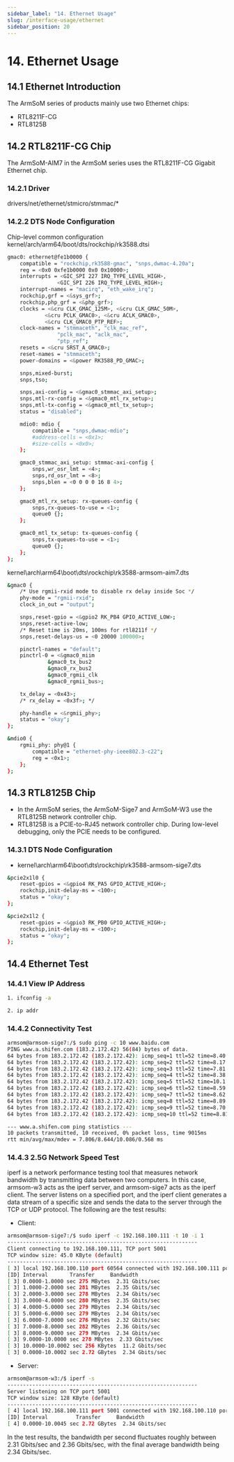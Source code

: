 ```yaml
---
sidebar_label: "14. Ethernet Usage"
slug: /interface-usage/ethernet
sidebar_position: 20
---
```


# 14. Ethernet Usage

## 14.1 Ethernet Introduction

The ArmSoM series of products mainly use two Ethernet chips:

- RTL8211F-CG
- RTL8125B

## 14.2 RTL8211F-CG Chip

The ArmSoM-AIM7 in the ArmSoM series uses the RTL8211F-CG Gigabit Ethernet chip.

### 14.2.1 Driver

drivers/net/ethernet/stmicro/stmmac/*

### 14.2.2 DTS Node Configuration 

Chip-level common configuration kernel/arch/arm64/boot/dts/rockchip/rk3588.dtsi

```bash
gmac0: ethernet@fe1b0000 {
    compatible = "rockchip,rk3588-gmac", "snps,dwmac-4.20a";
    reg = <0x0 0xfe1b0000 0x0 0x10000>;
    interrupts = <GIC_SPI 227 IRQ_TYPE_LEVEL_HIGH>,
                <GIC_SPI 226 IRQ_TYPE_LEVEL_HIGH>;
    interrupt-names = "macirq", "eth_wake_irq";
    rockchip,grf = <&sys_grf>;
    rockchip,php_grf = <&php_grf>;
    clocks = <&cru CLK_GMAC_125M>, <&cru CLK_GMAC_50M>,
            <&cru PCLK_GMAC0>, <&cru ACLK_GMAC0>,
            <&cru CLK_GMAC0_PTP_REF>;
    clock-names = "stmmaceth", "clk_mac_ref",
                "pclk_mac", "aclk_mac",
                "ptp_ref";
    resets = <&cru SRST_A_GMAC0>;
    reset-names = "stmmaceth";
    power-domains = <&power RK3588_PD_GMAC>;

    snps,mixed-burst;
    snps,tso;

    snps,axi-config = <&gmac0_stmmac_axi_setup>;
    snps,mtl-rx-config = <&gmac0_mtl_rx_setup>;
    snps,mtl-tx-config = <&gmac0_mtl_tx_setup>;
    status = "disabled";

    mdio0: mdio {
        compatible = "snps,dwmac-mdio";
        #address-cells = <0x1>;
        #size-cells = <0x0>;
    };

    gmac0_stmmac_axi_setup: stmmac-axi-config {
        snps,wr_osr_lmt = <4>;
        snps,rd_osr_lmt = <8>;
        snps,blen = <0 0 0 0 16 8 4>;
    };

    gmac0_mtl_rx_setup: rx-queues-config {
        snps,rx-queues-to-use = <1>;
        queue0 {};
    };

    gmac0_mtl_tx_setup: tx-queues-config {
        snps,tx-queues-to-use = <1>;
        queue0 {};
    };
};
```

kernel\arch\arm64\boot\dts\rockchip\rk3588-armsom-aim7.dts

```bash
&gmac0 {
    /* Use rgmii-rxid mode to disable rx delay inside Soc */
    phy-mode = "rgmii-rxid";
    clock_in_out = "output";

    snps,reset-gpio = <&gpio2 RK_PB4 GPIO_ACTIVE_LOW>;
    snps,reset-active-low;
    /* Reset time is 20ms, 100ms for rtl8211f */
    snps,reset-delays-us = <0 20000 100000>;

    pinctrl-names = "default";
    pinctrl-0 = <&gmac0_miim
             &gmac0_tx_bus2
             &gmac0_rx_bus2
             &gmac0_rgmii_clk
             &gmac0_rgmii_bus>;

    tx_delay = <0x43>;
    /* rx_delay = <0x3f>; */

    phy-handle = <&rgmii_phy>;
    status = "okay";
};

&mdio0 {
    rgmii_phy: phy@1 {
        compatible = "ethernet-phy-ieee802.3-c22";
        reg = <0x1>;
    };
};
```

## 14.3 RTL8125B Chip

- In the ArmSoM series, the ArmSoM-Sige7 and ArmSoM-W3 use the RTL8125B network controller chip.
- RTL8125B is a PCIE-to-RJ45 network controller chip. During low-level debugging, only the PCIE needs to be configured.

### 14.3.1 DTS Node Configuration

- kernel\arch\arm64\boot\dts\rockchip\rk3588-armsom-sige7.dts

```bash  
&pcie2x1l0 {
    reset-gpios = <&gpio4 RK_PA5 GPIO_ACTIVE_HIGH>;
    rockchip,init-delay-ms = <100>;
    status = "okay";
};

&pcie2x1l2 {
    reset-gpios = <&gpio3 RK_PB0 GPIO_ACTIVE_HIGH>; 
    rockchip,init-delay-ms = <100>;
    status = "okay";
};
```

## 14.4 Ethernet Test

### 14.4.1 View IP Address

```bash
1. ifconfig -a
```

```bash 
2. ip addr
```

### 14.4.2 Connectivity Test

```bash
armsom@armsom-sige7:/$ sudo ping -c 10 www.baidu.com
PING www.a.shifen.com (183.2.172.42) 56(84) bytes of data.
64 bytes from 183.2.172.42 (183.2.172.42): icmp_seq=1 ttl=52 time=8.40 ms
64 bytes from 183.2.172.42 (183.2.172.42): icmp_seq=2 ttl=52 time=8.17 ms
64 bytes from 183.2.172.42 (183.2.172.42): icmp_seq=3 ttl=52 time=7.81 ms
64 bytes from 183.2.172.42 (183.2.172.42): icmp_seq=4 ttl=52 time=8.38 ms
64 bytes from 183.2.172.42 (183.2.172.42): icmp_seq=5 ttl=52 time=10.1 ms
64 bytes from 183.2.172.42 (183.2.172.42): icmp_seq=6 ttl=52 time=8.59 ms
64 bytes from 183.2.172.42 (183.2.172.42): icmp_seq=7 ttl=52 time=8.62 ms
64 bytes from 183.2.172.42 (183.2.172.42): icmp_seq=8 ttl=52 time=8.89 ms
64 bytes from 183.2.172.42 (183.2.172.42): icmp_seq=9 ttl=52 time=8.70 ms
64 bytes from 183.2.172.42 (183.2.172.42): icmp_seq=10 ttl=52 time=8.81 ms

--- www.a.shifen.com ping statistics ---
10 packets transmitted, 10 received, 0% packet loss, time 9015ms
rtt min/avg/max/mdev = 7.806/8.644/10.086/0.568 ms
```

### 14.4.3 2.5G Network Speed Test

iperf is a network performance testing tool that measures network bandwidth by transmitting data between two computers. In this case, armsom-w3 acts as the iperf server, and armsom-sige7 acts as the iperf client. The server listens on a specified port, and the iperf client generates a data stream of a specific size and sends the data to the server through the TCP or UDP protocol. The following are the test results:

- Client:

```bash
armsom@armsom-sige7:/$ sudo iperf -c 192.168.100.111 -t 10 -i 1
-------------------------------------------------------------
Client connecting to 192.168.100.111, TCP port 5001
TCP window size: 45.0 KByte (default)
-------------------------------------------------------------
[ 3] local 192.168.100.110 port 60564 connected with 192.168.100.111 port 5001
[ID] Interval       Transfer     Bandwidth
[ 3] 0.0000-1.0000 sec 275 MBytes  2.31 Gbits/sec
[ 3] 1.0000-2.0000 sec 281 MBytes  2.35 Gbits/sec
[ 3] 2.0000-3.0000 sec 278 MBytes  2.34 Gbits/sec
[ 3] 3.0000-4.0000 sec 280 MBytes  2.35 Gbits/sec
[ 3] 4.0000-5.0000 sec 279 MBytes  2.34 Gbits/sec
[ 3] 5.0000-6.0000 sec 279 MBytes  2.34 Gbits/sec
[ 3] 6.0000-7.0000 sec 276 MBytes  2.32 Gbits/sec
[ 3] 7.0000-8.0000 sec 282 MBytes  2.36 Gbits/sec
[ 3] 8.0000-9.0000 sec 279 MBytes  2.34 Gbits/sec
[ 3] 9.0000-10.0000 sec 278 MBytes  2.33 Gbits/sec
[ 3] 10.0000-10.0002 sec 256 KBytes  11.2 Gbits/sec
[ 3] 0.0000-10.0002 sec 2.72 GBytes  2.34 Gbits/sec
```

- Server:

```bash
armsom@armsom-w3:/$ iperf -s
-------------------------------------------------------------
Server listening on TCP port 5001
TCP window size: 128 KByte (default)
-------------------------------------------------------------
[ 4] local 192.168.100.111 port 5001 connected with 192.168.100.110 port 60564
[ID] Interval         Transfer     Bandwidth
[ 4] 0.0000-10.0045 sec 2.72 GBytes  2.34 Gbits/sec
```

In the test results, the bandwidth per second fluctuates roughly between 2.31 Gbits/sec and 2.36 Gbits/sec, with the final average bandwidth being 2.34 Gbits/sec.